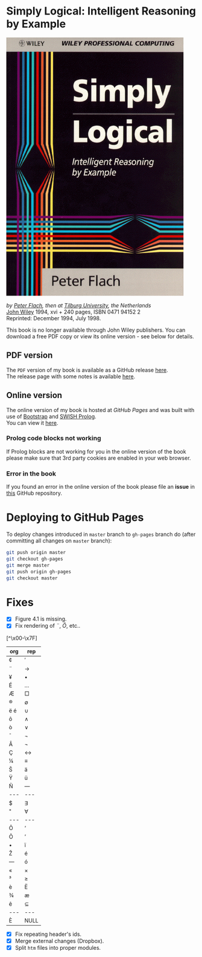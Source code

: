 # Simply Logical: Intelligent Reasoning by Example #


![](img/SLfront.gif "Simply Logical cover")

*by [Peter Flach](https://www.cs.bris.ac.uk/~flach/index.html), then at [Tilburg University](http://www.tilburguniversity.nl/), the Netherlands*  
[John Wiley](http://www.wiley.co.uk/) 1994, xvi + 240 pages, ISBN 0471 94152 2  
Reprinted: December 1994, July 1998.

This book is no longer available through John Wiley publishers. You can download a free PDF copy or view its online version - see below for details.

## PDF version ##
The `PDF` version of my book is available as a GitHub release [here](https://github.com/So-Cool/simply-logical/releases/download/v1.0/SL.pdf).  
The release page with some notes is available [here](https://github.com/So-Cool/simply-logical/releases/tag/v1.0).

## Online version ##
The online version of my book is hosted at *GitHub Pages* and was built with use of [Bootstrap](http://getbootstrap.com/) and [SWISH Prolog](http://swish.swi-prolog.org/).  
You can view it [here](http://so-cool.github.io/simply-logical).

### Prolog code blocks not working ###
If Prolog blocks are not working for you in the online version of the book please make sure that 3rd party cookies are enabled in your web browser.

### Error in the book ###
If you found an error in the online version of the book please file an **issue** in [this](https://github.com/So-Cool/simply-logical) GitHub repository.

# Deploying to GitHub Pages #
To deploy changes introduced in `master` branch to `gh-pages` branch do (after committing all changes on `master` branch):
``` bash
git push origin master
git checkout gh-pages
git merge master
git push origin gh-pages
git checkout master
```

# Fixes #
- [X] Figure 4.1 is missing.
- [X] Fix rendering of *¨*, *Ô*, etc..

[^\x00-\x7F]

| org | rep      |
| --- | ---      |
| ¢   | &prime;  |
| ¨   | &rarr;   |
| ¥   | &bull;   |
| É   | &hellip; |
| Æ   | &#x25A1; |
| ®   | &#8709;  |
| ë é | &cup;    |
| ô   | &and;    |
| ò   | &or;     |
| ¯   | &not;    |
| Â   | &not;    |
| Ç   | &harr;   |
| ¼   | &equiv;  |
| Š   | &auml;   |
| Ÿ   | &uuml;   |
| Ñ   | &mdash;  |
| --- | ---      |
| $   | &exist;  |
| "   | &forall; |
| --- | ---      |
| Ô   | &lsquo;  |
| Õ   | &rsquo;  |
| •   | &iuml;   |
| Ž   | &eacute; |
| —   | &oacute; |
| «   | &times;  |
| ³   | &ge;     |
| è   | &Euml;   |
| ¾   | &aelig;  |
| ê   | &sube;   |
| --- | ---      |
| È   | NULL     |

- [X] Fix repeating header's ids.
- [X] Merge external changes (Dropbox).
- [X] Split `htm` files into proper modules.
